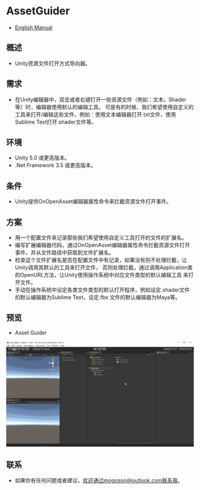 ﻿# AssetGuider
- [English Manual](./README.md)

## 概述
- Unity资源文件打开方式导向器。

## 需求
- 在Unity编辑器中，双击或者右键打开一些资源文件（例如：文本，Shader等）时，编辑器使用默认的编辑工具。
  可是有的时候，我们希望使用自定义的工具来打开/编辑这些文件，例如：使用文本编辑器打开.txt文件，使用
  Sublime Text打开.shader文件等。

## 环境
- Unity 5.0 或更高版本。
- .Net Framework 3.5 或更高版本。

## 条件
- Unity提供OnOpenAsset编辑器属性命令来拦截资源文件打开事件。

## 方案
- 用一个配置文件来记录那些我们希望使用自定义工具打开的文件的扩展名。
- 编写扩展编辑器代码，通过OnOpenAsset编辑器属性命令拦截资源文件打开事件，并从文件路径中获取到文件扩展名。
- 检查这个文件扩展名是否在配置文件中有记录，如果没有则不处理拦截，让Unity调用其默认的工具来打开文件，
  否则处理拦截，通过调用Application类的OpenURL方法，让Unity使用操作系统中对应文件类型的默认编辑工具
  来打开文件。
- 手动在操作系统中设定各类文件类型的默认打开程序，例如设定.shader文件的默认编辑器为Sublime Text，设定.fbx
  文件的默认编辑器为Maya等。

## 预览
- Asset Guider

![Asset Guider Settings](./Attachment/README_Image/AssetGuider.gif)

## 联系
- 如果你有任何问题或者建议，欢迎通过mogoson@outlook.com联系我。
